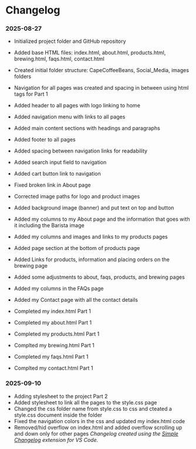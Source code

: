 # Changelog

### 2025-08-27
- Initialized project folder and GitHub repository
- Added base HTML files: index.html, about.html, products.html, brewing.html, faqs.html, contact.html
- Created initial folder structure: CapeCoffeeBeans, Social_Media, images folders
- Navigation for all pages was created and spacing in between using html tags for Part 1

- Added header to all pages with logo linking to home
- Added navigation menu with links to all pages
- Added main content sections with headings and paragraphs
- Added footer to all pages

- Added spacing between navigation links for readability
- Added search input field to navigation
- Added cart button link to navigation

- Fixed broken link in About page
- Corrected image paths for logo and product images
- Added background image (banner) and put text on top and button

- Added my columns to my About page and the information that goes with it including the Barista image
- Added my columns and images and links to my products pages
- Added page section at the bottom of products page
- Added Links for products, information and placing orders on the brewing page
- Added some adjustments to about, faqs, products, and brewing pages
- Added my columns in the FAQs page
- Added my Contact page with all the contact details

- Completed my index.html Part 1
- Completed my about.html Part 1
- Completed my products.html Part 1
- Complted my brewing.html Part 1
- Completed my faqs.html Part 1
- Complted my contact.html Part 1

### 2025-09-10

- Adding stylesheet to the project Part 2
- Added stylesheet to link all the pages to the style.css page
- Changed the css folder name from style.css to css and cteated a style.css document inside the folder
- Fixed the navigation colors in the css and updated my index.html code
- Removed/hid overflow on index.html and added overflow scrolling up and down only for other pages
*Changelog created using the [Simple Changelog](https://marketplace.visualstudio.com/items?itemName=tobiaswaelde.vscode-simple-changelog) extension for VS Code.*